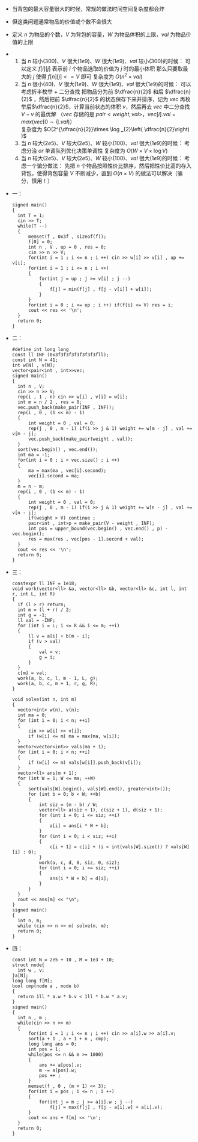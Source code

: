 + 当背包的最大容量很大的时候，常规的做法时间空间复杂度都会炸

+ 但这类问题通常物品的价值或个数不会很大

+ 定义 $n$ 为物品的个数，$V$ 为背包的容量，$W$ 为物品体积的上限，$val$ 为物品价值的上限

+ 1. 当 $n$ 较小($300$)、$V$ 很大($1e9$)、$W$ 很大($1e9$)、$val$ 较小($300$)的时候：
     可以定义 $f[i][j]$ 表示前 $i$ 个物品选取的价值为 $j$ 时的最小体积
     那么只要取最大的 $j$ 使得 $f[n][j] <= V$ 即可
     复杂度为 $O(n^2\times val)$
  2. 当 $n$ 很小($40$)、$V$ 很大($1e9$)、$W$ 很大($1e9$)、$val$ 很大($1e9$)的时候：
     可以考虑折半枚举 $+$  二分查找
     把物品分为前 $\dfrac{n}{2}$ 和后 $\dfrac{n}{2}$ ，然后把前 $\dfrac{n}{2}$ 的状态保存下来并排序，记为 $vec$
     再枚举后$\dfrac{n}{2}$，计算当前状态的体积 $v$，然后再去 $vec$ 中二分查找 $V-v$ 的最优解
     （$vec$ 存储的是 $pair<weight , val>$，$vec[i].val = max(vec[0\sim i].val)$）  
     复杂度为 $O(2^{\dfrac{n}{2}}\times \log _{2}\left( \dfrac{n}{2}\right) )$
  3. 当 $n$ 较大($2e5$)、$V$ 较大($2e5$)、$W$ 较小$(100)$、$val$ 很大($1e9$)的时候：
     考虑分治 $or$ 单调队列优化决策单调性
     复杂度为 $O(W\times V\times \log{V})$
  4. 当 $n$ 较大($2e5$)、$V$ 较大($2e5$)、$W$ 较小$(100)$、$val$ 很大($1e9$)的时候：
     考虑一个骗分做法：
     先把 $n$ 个物品按照性价比排序，然后把性价比高的存入背包，使得背包容量 $V$ 不断减少，直到 $O(n \times V)$ 的做法可以解决（骗分，慎用！）

+ 一：

  ```text
  signed main()
  {
  	int T = 1;
  	cin >> T;
  	while(T --)
  	{
  		memset(f , 0x3f , sizeof(f));
  		f[0] = 0;
  		int n , V , up = 0 , res = 0;
  		cin >> n >> V;
  		for(int i = 1 ; i <= n ; i ++) cin >> w[i] >> v[i] , up += v[i];
  		for(int i = 1 ; i <= n ; i ++)
  		{
  			for(int j = up ; j >= v[i] ; j --) 
  			{
  				f[j] = min(f[j] , f[j - v[i]] + w[i]);
  			}
  		}
  		for(int i = 0 ; i <= up ; i ++) if(f[i] <= V) res = i;
  		cout << res << '\n';
  	}
  	return 0;
  }
  ```

+ 二：

  ```text
  #define int long long
  const ll INF (0x3f3f3f3f3f3f3f3fll);
  const int N = 41;
  int w[N] , v[N];
  vector<pair<int , int>>vec;
  signed main()
  {
  	int n , V;
  	cin >> n >> V;
  	rep(i , 1 , n) cin >> w[i] , v[i] = w[i]; 
  	int m = n / 2 , res = 0;
  	vec.push_back(make_pair(INF , INF));
  	rep(i , 0 , (1 << m) - 1)
  	{
  		int weight = 0 , val = 0;
  		rep(j , 0 , m - 1) if(i >> j & 1) weight += w[m - j] , val += v[m - j];
  		vec.push_back(make_pair(weight , val));
  	} 
  	sort(vec.begin() , vec.end());
  	int ma = -1;
  	for(int i = 0 ; i < vec.size() ; i ++)
  	{
  		ma = max(ma , vec[i].second);
  		vec[i].second = ma;
  	}
  	m = n - m;
  	rep(i , 0 , (1 << m) - 1)
  	{
  		int weight = 0 , val = 0;
  		rep(j , 0 , m - 1) if(i >> j & 1) weight += w[n - j] , val += v[n - j];
  		if(weight > V) continue ;
  		pair<int , int>p = make_pair(V - weight , INF);
  		int pos = upper_bound(vec.begin() , vec.end() , p) - vec.begin();
  		res = max(res , vec[pos - 1].second + val);
  	}
  	cout << res << '\n';
  	return 0;
  }
  ```

+ 三：

  ```text
  constexpr ll INF = 1e18;
  void work(vector<ll> &a, vector<ll> &b, vector<ll> &c, int l, int r, int L, int R)
  {
  	if (l > r) return;
  	int m = (l + r) / 2;
  	int g = -1;
  	ll val = -INF;
  	for (int i = L; i <= R && i <= m; ++i)
  	{
  		ll v = a[i] + b[m - i];
  		if (v > val)
  		{
  			val = v;
  			g = i;
  		}
  	}
  	c[m] = val;
  	work(a, b, c, l, m - 1, L, g);
  	work(a, b, c, m + 1, r, g, R);
  }
  
  void solve(int n, int m)
  {
  	vector<int> w(n), v(n);
  	int ma = 0;
  	for (int i = 0; i < n; ++i)
  	{
  		cin >> w[i] >> v[i];
  		if (w[i] <= m) ma = max(ma, w[i]);
  	}
  	vector<vector<int>> vals(ma + 1);
  	for (int i = 0; i < n; ++i)
  	{
  		if (w[i] <= m) vals[w[i]].push_back(v[i]);
  	}
  	vector<ll> ans(m + 1);
  	for (int W = 1; W <= ma; ++W)
  	{
  		sort(vals[W].begin(), vals[W].end(), greater<int>());
  		for (int b = 0; b < W; ++b)
  		{
  			int siz = (m - b) / W;
  			vector<ll> a(siz + 1), c(siz + 1), d(siz + 1);
  			for (int i = 0; i <= siz; ++i)
  			{
  				a[i] = ans[i * W + b];
  			}
  			for (int i = 0; i < siz; ++i)
  			{
  				c[i + 1] = c[i] + (i < int(vals[W].size()) ? vals[W][i] : 0);
  			}
  			work(a, c, d, 0, siz, 0, siz);
  			for (int i = 0; i <= siz; ++i)
  			{
  				ans[i * W + b] = d[i];
  			}
  		}
  	}
  	cout << ans[m] << "\n";
  }
  signed main()
  {
  	int n, m;
  	while (cin >> n >> m) solve(n, m);
  	return 0;
  }
  ```

+ 四：

  ```text
  const int N = 2e5 + 10 , M = 1e3 + 10;
  struct node{
  	int w , v;
  }a[N];
  long long f[M];
  bool cmp(node a , node b)
  {
  	return 1ll * a.w * b.v < 1ll * b.w * a.v;
  }
  signed main()
  {
  	int n , m ;
  	while(cin >> n >> m)
  	{
  		for(int i = 1 ; i <= n ; i ++) cin >> a[i].w >> a[i].v; 
  		sort(a + 1 , a + 1 + n , cmp);
  		long long ans = 0;
  		int pos = 1;
  		while(pos <= n && m >= 1000)
  		{
  			ans += a[pos].v;
  			m -= a[pos].w;
  			pos ++ ;
  		}
  		memset(f , 0 , (m + 1) << 3);
  		for(int i = pos ; i <= n ; i ++)
  		{
  			for(int j = m ; j >= a[i].w ; j --)
  				f[j] = max(f[j] , f[j - a[i].w] + a[i].v);
  		}
  		cout << ans + f[m] << '\n';
  	}
  	return 0;
  }
  ```

  